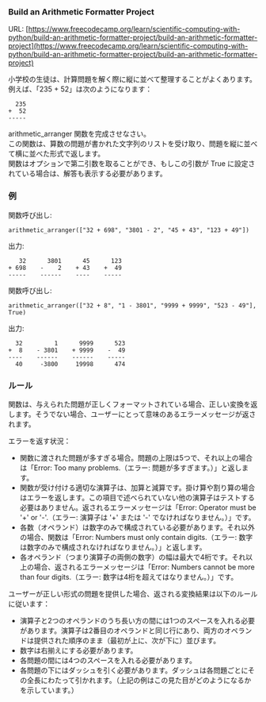 ### Build an Arithmetic Formatter Project  
URL: [https://www.freecodecamp.org/learn/scientific-computing-with-python/build-an-arithmetic-formatter-project/build-an-arithmetic-formatter-project](https://www.freecodecamp.org/learn/scientific-computing-with-python/build-an-arithmetic-formatter-project/build-an-arithmetic-formatter-project)  
  
小学校の生徒は、計算問題を解く際に縦に並べて整理することがよくあります。例えば、「235 + 52」は次のようになります：
```
  235
+  52
-----
```

arithmetic_arranger 関数を完成させなさい。  
この関数は、算数の問題が書かれた文字列のリストを受け取り、問題を縦に並べて横に並べた形式で返します。  
関数はオプションで第二引数を取ることができ、もしこの引数が True に設定されている場合は、解答も表示する必要があります。

### 例  
関数呼び出し:  
```
arithmetic_arranger(["32 + 698", "3801 - 2", "45 + 43", "123 + 49"])
```
出力:  
```
   32      3801      45      123
+ 698    -    2    + 43    +  49
-----    ------    ----    -----
```
関数呼び出し:  
```
arithmetic_arranger(["32 + 8", "1 - 3801", "9999 + 9999", "523 - 49"], True)
```

出力:  
```
  32         1      9999      523
+  8    - 3801    + 9999    -  49
----    ------    ------    -----
  40     -3800     19998      474
```
### ルール
関数は、与えられた問題が正しくフォーマットされている場合、正しい変換を返します。そうでない場合、ユーザーにとって意味のあるエラーメッセージが返されます。  

エラーを返す状況：  

* 関数に渡された問題が多すぎる場合。問題の上限は5つで、それ以上の場合は「Error: Too many problems.（エラー: 問題が多すぎます。）」と返します。  
* 関数が受け付ける適切な演算子は、加算と減算です。掛け算や割り算の場合はエラーを返します。この項目で述べられていない他の演算子はテストする必要はありません。返されるエラーメッセージは「Error: Operator must be '+' or '-'.（エラー: 演算子は '+' または '-' でなければなりません。）」です。  
* 各数（オペランド）は数字のみで構成されている必要があります。それ以外の場合、関数は「Error: Numbers must only contain digits.（エラー: 数字は数字のみで構成されなければなりません。）」と返します。  
* 各オペランド（つまり演算子の両側の数字）の幅は最大で4桁です。それ以上の場合、返されるエラーメッセージは「Error: Numbers cannot be more than four digits.（エラー: 数字は4桁を超えてはなりません。）」です。  


ユーザーが正しい形式の問題を提供した場合、返される変換結果は以下のルールに従います：  

* 演算子と2つのオペランドのうち長い方の間には1つのスペースを入れる必要があります。演算子は2番目のオペランドと同じ行にあり、両方のオペランドは提供された順序のまま（最初が上に、次が下に）並びます。  
* 数字は右揃えにする必要があります。  
* 各問題の間には4つのスペースを入れる必要があります。  
* 各問題の下にはダッシュを引く必要があります。ダッシュは各問題ごとにその全長にわたって引かれます。（上記の例はこの見た目がどのようになるかを示しています。）  
